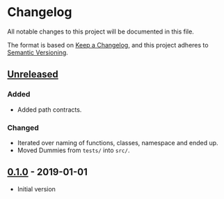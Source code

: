 # Changelog
All notable changes to this project will be documented in this file.

The format is based on [Keep a Changelog](https://keepachangelog.com/en/1.0.0/),
and this project adheres to [Semantic Versioning](https://semver.org/spec/v2.0.0.html).

## [Unreleased]
### Added
- Added path contracts.

### Changed
- Iterated over naming of functions, classes, namespace and ended up.
- Moved Dummies from `tests/` into `src/`.

## [0.1.0] - 2019-01-01
- Initial version

[Unreleased]: https://github.com/ieim/laravel-contracts/compare/
[0.1.0]: https://github.com/ieim/laravel-contracts/tree/0.1.0
